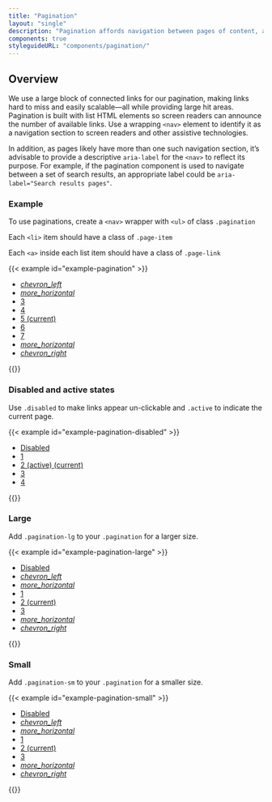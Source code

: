 ```yaml
---
title: "Pagination"
layout: "single"
description: "Pagination affords navigation between pages of content, and it highlights which page is currently in view."
components: true
styleguideURL: "components/pagination/"
---
```


## Overview

We use a large block of connected links for our pagination, making links hard
to miss and easily scalable—all while providing large hit areas. Pagination is
built with list HTML elements so screen readers can announce the number of
available links. Use a wrapping `<nav>` element to identify
it as a navigation section to screen readers and other assistive technologies.

In addition, as pages likely have more than one such navigation section, it’s advisable to provide a descriptive `aria-label` for the `<nav>` to reflect its purpose. For example, if the pagination component is used to navigate between a set of search results, an appropriate label could be `aria-label="Search results pages"`.

### Example

To use paginations, create a `<nav>` wrapper with
`<ul>` of class `.pagination`

Each `<li>` item should have a class of
`.page-item`

Each `<a>` inside each list item should have a class of
`.page-link`

{{< example id="example-pagination" >}}
<nav aria-label="Page navigation example">
  <ul class="pagination m-0">
    <li class="page-item">
      <a class="page-link" href="#" aria-label="Previous">
        <i class="modus-icons" aria-hidden="true">chevron_left</i>
      </a>
    </li>
    <li class="page-item">
      <a class="page-link" href="#">
        <i class="modus-icons" aria-hidden="true">more_horizontal</i>
      </a>
    </li>
    <li class="page-item">
      <a class="page-link" href="#">
        3
      </a>
    </li>
    <li class="page-item">
      <a class="page-link" href="#">
        4
      </a>
    </li>
    <li class="page-item active" aria-current="page">
      <a class="page-link" href="#">5 <span class="sr-only">(current)</span></a>
    </li>
    <li class="page-item">
      <a class="page-link" href="#">
        6
      </a>
    </li>
    <li class="page-item">
      <a class="page-link" href="#">
        7
      </a>
    </li>
    <li class="page-item">
      <a class="page-link" href="#">
        <i class="modus-icons" aria-hidden="true">more_horizontal</i>
      </a>
    </li>
    <li class="page-item">
      <a class="page-link" href="#" aria-label="Next">
        <i class="modus-icons" aria-hidden="true">chevron_right</i>
      </a>
    </li>
  </ul>
</nav>
{{</ example >}}

### Disabled and active states

Use `.disabled` to make links appear un-clickable and
`.active` to indicate the current page.

{{< example id="example-pagination-disabled" >}}
<nav aria-label="Page navigation example">
  <ul class="pagination">
    <li class="page-item disabled">
      <a class="page-link" href="#" tabindex="-1" aria-disabled="true">Disabled</a>
    </li>
    <li class="page-item"><a class="page-link" href="#">1</a></li>
    <li class="page-item active" aria-current="page">
      <a class="page-link" href="#">2 (active) <span class="sr-only">(current)</span></a>
    </li>
    <li class="page-item"><a class="page-link" href="#">3</a></li>
    <li class="page-item"><a class="page-link" href="#">4</a></li>
  </ul>
</nav>
{{</ example >}}

### Large

Add `.pagination-lg` to your `.pagination` for a larger size.

{{< example id="example-pagination-large" >}}
<nav aria-label="Page navigation example">
  <ul class="pagination pagination-lg">
    <li class="page-item disabled">
      <a class="page-link" href="#" tabindex="-1" aria-disabled="true">Disabled</a>
    </li>
    <li class="page-item">
      <a class="page-link" href="#" aria-label="Previous">
        <i class="modus-icons" aria-hidden="true">chevron_left</i>
      </a>
    </li>
    <li class="page-item">
      <a class="page-link" href="#">
        <i class="modus-icons">more_horizontal</i>
      </a>
    </li>
    <li class="page-item"><a class="page-link" href="#">1</a></li>
    <li class="page-item active" aria-current="page">
      <a class="page-link" href="#">2 <span class="sr-only">(current)</span></a>
    </li>
    <li class="page-item"><a class="page-link" href="#">3</a></li>
    <li class="page-item">
      <a class="page-link" href="#">
        <i class="modus-icons">more_horizontal</i>
      </a>
    </li>
    <li class="page-item">
      <a class="page-link" href="#" aria-label="Next">
        <i class="modus-icons" aria-hidden="true">chevron_right</i>
      </a>
    </li>
  </ul>
</nav>
{{</ example >}}


### Small

Add `.pagination-sm` to your `.pagination` for a smaller size.

{{< example id="example-pagination-small" >}}
<nav aria-label="Page navigation example">
  <ul class="pagination pagination-sm">
    <li class="page-item disabled">
      <a class="page-link" href="#" tabindex="-1" aria-disabled="true">Disabled</a>
    </li>
    <li class="page-item">
      <a class="page-link" href="#" aria-label="Previous">
        <i class="modus-icons">chevron_left</i>
      </a>
    </li>
    <li class="page-item">
      <a class="page-link" href="#">
        <i class="modus-icons">more_horizontal</i>
      </a>
    </li>
    <li class="page-item"><a class="page-link" href="#">1</a></li>
    <li class="page-item active" aria-current="page">
      <a class="page-link" href="#">2 <span class="sr-only">(current)</span></a>
    </li>
    <li class="page-item"><a class="page-link" href="#">3</a></li>
    <li class="page-item">
      <a class="page-link" href="#">
        <i class="modus-icons">more_horizontal</i>
      </a>
    </li>
    <li class="page-item">
      <a class="page-link" href="#" aria-label="Next">
        <i class="modus-icons" aria-hidden="true">chevron_right</i>
      </a>
    </li>
  </ul>
</nav>
{{</ example >}}
